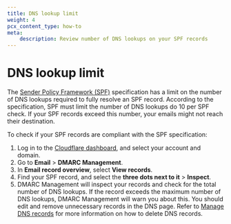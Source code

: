 ```yaml
---
title: DNS lookup limit
weight: 4
pcx_content_type: how-to
meta:
    description: Review number of DNS lookups on your SPF records
---
```


# DNS lookup limit

The [Sender Policy Framework (SPF)](https://datatracker.ietf.org/doc/rfc4408/) specification has a limit on the number of DNS lookups required to fully resolve an SPF record. According to the specification, SPF must limit the number of DNS lookups do 10 per SPF check. If your SPF records exceed this number, your emails might not reach their destination.

To check if your SPF records are compliant with the SPF specification: 

1. Log in to the [Cloudflare dashboard](https://dash.cloudflare.com/), and select your account and domain.
2. Go to **Email** > **DMARC Management**.
3. In **Email record overview**, select **View records**.
4. Find your SPF record, and select the **three dots next to it** > **Inspect**. 
5. DMARC Management will inspect your records and check for the total number of DNS lookups. If the record exceeds the maximum number of DNS lookups, DMARC Management will warn you about this. You should edit and remove unnecessary records in the DNS page. Refer to [Manage DNS records](/dns/manage-dns-records/how-to/create-dns-records/#delete-dns-records) for more information on how to delete DNS records.